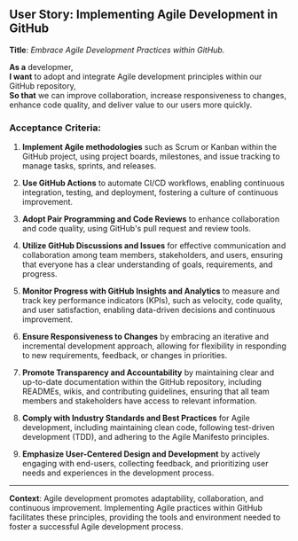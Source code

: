 ## User Story: Implementing Agile Development in GitHub

**Title**: *Embrace Agile Development Practices within GitHub.*

**As a** developmer,  
**I want** to adopt and integrate Agile development principles within our GitHub repository,  
**So that** we can improve collaboration, increase responsiveness to changes, enhance code quality, and deliver value to our users more quickly.

### Acceptance Criteria:

1. **Implement Agile methodologies** such as Scrum or Kanban within the GitHub project, using project boards, milestones, and issue tracking to manage tasks, sprints, and releases.

2. **Use GitHub Actions** to automate CI/CD workflows, enabling continuous integration, testing, and deployment, fostering a culture of continuous improvement.

3. **Adopt Pair Programming and Code Reviews** to enhance collaboration and code quality, using GitHub's pull request and review tools.

4. **Utilize GitHub Discussions and Issues** for effective communication and collaboration among team members, stakeholders, and users, ensuring that everyone has a clear understanding of goals, requirements, and progress.

5. **Monitor Progress with GitHub Insights and Analytics** to measure and track key performance indicators (KPIs), such as velocity, code quality, and user satisfaction, enabling data-driven decisions and continuous improvement.

6. **Ensure Responsiveness to Changes** by embracing an iterative and incremental development approach, allowing for flexibility in responding to new requirements, feedback, or changes in priorities.

7. **Promote Transparency and Accountability** by maintaining clear and up-to-date documentation within the GitHub repository, including READMEs, wikis, and contributing guidelines, ensuring that all team members and stakeholders have access to relevant information.

8. **Comply with Industry Standards and Best Practices** for Agile development, including maintaining clean code, following test-driven development (TDD), and adhering to the Agile Manifesto principles.

9. **Emphasize User-Centered Design and Development** by actively engaging with end-users, collecting feedback, and prioritizing user needs and experiences in the development process.

---

**Context**: Agile development promotes adaptability, collaboration, and continuous improvement. Implementing Agile practices within GitHub facilitates these principles, providing the tools and environment needed to foster a successful Agile development process.
